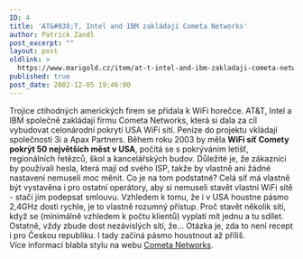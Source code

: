 ```yaml
---
ID: 4
title: 'AT&#038;T, Intel and IBM zakládají Cometa Networks'
author: Patrick Zandl
post_excerpt: ""
layout: post
oldlink: >
  https://www.marigold.cz/item/at-t-intel-and-ibm-zakladaji-cometa-networks
published: true
post_date: 2002-12-05 19:46:00
---
```

Trojice ctihodných amerických firem se přidala k WiFi horečce. AT&amp;T, Intel a IBM společně zakládají firmu Cometa Networks, která si dala za cíl vybudovat celonárodní pokrytí USA WiFi sítí. Peníze do projektu vkládají společnosti 3i a Apax Partners. Během roku 2003 by měla <STRONG>WiFi síť Comety pokrýt 50 největších měst v USA</STRONG>, počítá se s pokrýváním letišť, regionálních řetězců, škol a kancelářských budov. Důležité je, že zákazníci by používali hesla, která mají od svého ISP, takže by vlastně ani žádné nastavení nemuseli moc měnit. Co je na tom podstatné? Celá síť má vlastně být vystavěna i pro ostatní operátory, aby si nemuseli stavět vlastní WiFi sítě - stačí jim podepsat smlouvu. Vzhledem k tomu, že i v USA houstne pásmo 2,4GHz dosti rychle, je to vlastně rozumný přístup. Proč stavět několik sítí, když se (minimálně vzhledem k počtu klientů) vyplatí mít jednu a tu sdílet. Ostatně, vždy zbude dost nezávislých sítí, že... Otázka je, zda to není recept i pro Českou republiku. I tady začíná pásmo houstnout až příliš. <BR>Více informací blabla stylu na webu <A href="http://www.cometanetworks.com/" target=_blank>Cometa Networks</A>.